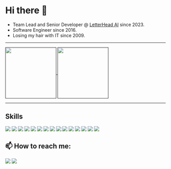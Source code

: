 # Hi there 👋

- Team Lead and Senior Developer @ [LetterHead AI](https://letterhead.ai/) since 2023.
- Software Engineer since 2016.
- Losing my hair with IT since 2009.

<hr>
<div>
<a href="">
  <img height='160em' align="center" src="https://github-readme-stats.vercel.app/api?username=sabbajohn&theme=highcontrast&show_icons=true&hide_border=false&count_private=true"/>
</a>
<a href="">
  <img height='160em' align="center" src="https://github-readme-stats.vercel.app/api/top-langs/?username=sabbajohn&exclude_repo=pythonserver&theme=highcontrast&show_icons=true&hide_border=false&layout=compact"/>
</a>
</div>

<hr>
<div>
  <h2>Skills</h2>
  <img src=	"https://img.shields.io/badge/Python-14354C?style=for-the-badge&logo=python&logoColor=white">
  <img src="https://img.shields.io/badge/Flask-000000?style=for-the-badge&logo=flask&logoColor=white">
  <img src="https://img.shields.io/badge/Django-092E20?style=for-the-badge&logo=django&logoColor=white">
  <img src=	"https://img.shields.io/badge/C-00599C?style=for-the-badge&logo=c&logoColor=white">
  <img src=	"https://img.shields.io/badge/C%2B%2B-00599C?style=for-the-badge&logo=c%2B%2B&logoColor=white">
  <img src="https://img.shields.io/badge/Java-ED8B00?style=for-the-badge&logo=openjdk&logoColor=white">
  <img src="https://img.shields.io/badge/PostgreSQL-316192?style=for-the-badge&logo=postgresql&logoColor=white">
  <img src="https://img.shields.io/badge/MySQL-00000F?style=for-the-badge&logo=mysql&logoColor=white">
  <img src="https://img.shields.io/badge/PHP-777BB4?style=for-the-badge&logo=php&logoColor=white">
  <img src="https://img.shields.io/badge/Laravel-FF2D20?style=for-the-badge&logo=laravel&logoColor=white">
<img src="https://img.shields.io/badge/Node.js-43853D?style=for-the-badge&logo=node.js&logoColor=white">
  <img src="https://img.shields.io/badge/React-20232A?style=for-the-badge&logo=react&logoColor=61DAFB">
  <img src="https://img.shields.io/badge/Tailwind_CSS-38B2AC?style=for-the-badge&logo=tailwind-css&logoColor=white">
  <img src="https://img.shields.io/badge/Google_Cloud-4285F4?style=for-the-badge&logo=google-cloud&logoColor=white">
 <img src="https://img.shields.io/badge/Docker-blue?style=for-the-badge&logo=docker&logoColor=white
">
</div>

<div>
   <h2>📫 How to reach me:</h2>
   <a href="https://www.linkedin.com/in/johnnathan-sabb%C3%A1-221a95122/" target="_blank">
   <img src="https://img.shields.io/badge/LinkedIn-0077B5?style=for-the-badge&logo=linkedin&logoColor=white" target="_blank"/></a>
    <a href="mailto:victorsabba@gmail.com">
   <img src="https://img.shields.io/badge/Gmail-D14836?style=for-the-badge&logo=gmail&logoColor=white" target="_blank"/></a>
</div>

<!--
Here are some ideas to get you started:

- 🔭 I’m currently working on ...
- 🌱 I’m currently learning ...
- 👯 I’m looking to collaborate on ...
- 🤔 I’m looking for help with ...
- 💬 Ask me about ...
- 📫 How to reach me: ...
- 😄 Pronouns: ...
- ⚡ Fun fact: ...
-->
